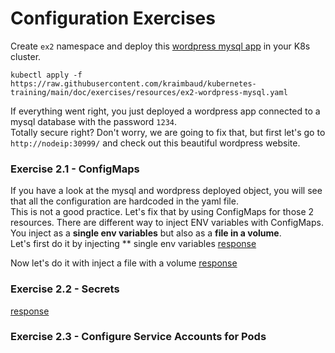 # Configuration Exercises
Create `ex2` namespace and deploy this [wordpress mysql app](resources/ex2-wordpress-mysql.yaml) in your K8s cluster.

    kubectl apply -f https://raw.githubusercontent.com/kraimbaud/kubernetes-training/main/doc/exercises/resources/ex2-wordpress-mysql.yaml

If everything went right, you just deployed a wordpress app connected to a mysql database with the password `1234`.   
Totally secure right? Don't worry, we are going to fix that, but first let's go to `http://nodeip:30999/` 
and check out this beautiful wordpress website.

### Exercise 2.1 - ConfigMaps
If you have a look at the mysql and wordpress deployed object, you will see that all the configuration are hardcoded in the yaml file.   
This is not a good practice. Let's fix that by using ConfigMaps for those 2 resources. 
There are different way to inject ENV variables with ConfigMaps. You inject as a **single env variables** but also as a **file in a volume**.   
Let's first do it by injecting ** single env variables
[response](responses/ex2-configMaps-wordpress-mysql.yaml)

Now let's do it with inject a file with a volume
[response](responses/ex2-configMaps-2-wordpress-mysql.yaml)

### Exercise 2.2 - Secrets

[response](responses/ex2-secrets-wordpress-mysql.yaml)

### Exercise 2.3 - Configure Service Accounts for Pods
